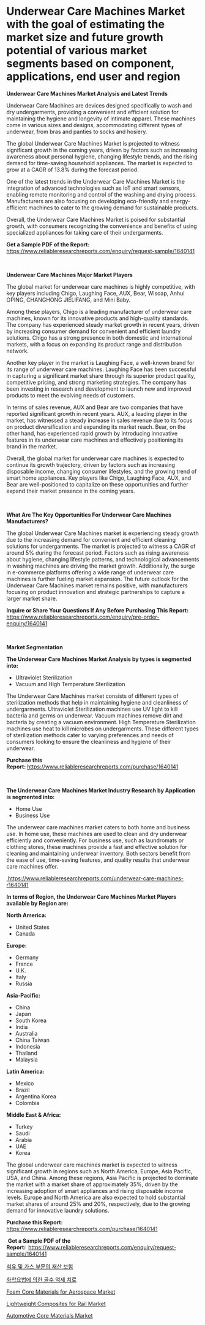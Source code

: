 <p><h1>Underwear Care Machines Market with the goal of estimating the market size and future growth potential of various market segments based on component, applications, end user and region</h1></p><p><strong>Underwear Care Machines Market Analysis and Latest Trends</strong></p>
<p><p>Underwear Care Machines are devices designed specifically to wash and dry undergarments, providing a convenient and efficient solution for maintaining the hygiene and longevity of intimate apparel. These machines come in various sizes and designs, accommodating different types of underwear, from bras and panties to socks and hosiery.</p><p>The global Underwear Care Machines Market is projected to witness significant growth in the coming years, driven by factors such as increasing awareness about personal hygiene, changing lifestyle trends, and the rising demand for time-saving household appliances. The market is expected to grow at a CAGR of 13.8% during the forecast period.</p><p>One of the latest trends in the Underwear Care Machines Market is the integration of advanced technologies such as IoT and smart sensors, enabling remote monitoring and control of the washing and drying process. Manufacturers are also focusing on developing eco-friendly and energy-efficient machines to cater to the growing demand for sustainable products.</p><p>Overall, the Underwear Care Machines Market is poised for substantial growth, with consumers recognizing the convenience and benefits of using specialized appliances for taking care of their undergarments.</p></p>
<p><strong>Get a Sample PDF of the Report:&nbsp;</strong> <a href="https://www.reliableresearchreports.com/enquiry/request-sample/1640141">https://www.reliableresearchreports.com/enquiry/request-sample/1640141</a></p>
<p>&nbsp;</p>
<p><strong>Underwear Care Machines Major Market Players</strong></p>
<p><p>The global market for underwear care machines is highly competitive, with key players including Chigo, Laughing Face, AUX, Bear, Wisoap, Anhui OPING, CHANGHONG JIELIFANG, and Mini Baby. </p><p>Among these players, Chigo is a leading manufacturer of underwear care machines, known for its innovative products and high-quality standards. The company has experienced steady market growth in recent years, driven by increasing consumer demand for convenient and efficient laundry solutions. Chigo has a strong presence in both domestic and international markets, with a focus on expanding its product range and distribution network.</p><p>Another key player in the market is Laughing Face, a well-known brand for its range of underwear care machines. Laughing Face has been successful in capturing a significant market share through its superior product quality, competitive pricing, and strong marketing strategies. The company has been investing in research and development to launch new and improved products to meet the evolving needs of customers.</p><p>In terms of sales revenue, AUX and Bear are two companies that have reported significant growth in recent years. AUX, a leading player in the market, has witnessed a steady increase in sales revenue due to its focus on product diversification and expanding its market reach. Bear, on the other hand, has experienced rapid growth by introducing innovative features in its underwear care machines and effectively positioning its brand in the market.</p><p>Overall, the global market for underwear care machines is expected to continue its growth trajectory, driven by factors such as increasing disposable income, changing consumer lifestyles, and the growing trend of smart home appliances. Key players like Chigo, Laughing Face, AUX, and Bear are well-positioned to capitalize on these opportunities and further expand their market presence in the coming years.</p></p>
<p>&nbsp;</p>
<p><strong>What Are The Key Opportunities For Underwear Care Machines Manufacturers?</strong></p>
<p><p>The global Underwear Care Machines market is experiencing steady growth due to the increasing demand for convenient and efficient cleaning solutions for undergarments. The market is projected to witness a CAGR of around 5% during the forecast period. Factors such as rising awareness about hygiene, changing lifestyle patterns, and technological advancements in washing machines are driving the market growth. Additionally, the surge in e-commerce platforms offering a wide range of underwear care machines is further fueling market expansion. The future outlook for the Underwear Care Machines market remains positive, with manufacturers focusing on product innovation and strategic partnerships to capture a larger market share.</p></p>
<p><strong>Inquire or Share Your Questions If Any Before Purchasing This Report:</strong> <a href="https://www.reliableresearchreports.com/enquiry/pre-order-enquiry/1640141">https://www.reliableresearchreports.com/enquiry/pre-order-enquiry/1640141</a></p>
<p>&nbsp;</p>
<p><strong>Market Segmentation</strong></p>
<p><strong>The Underwear Care Machines Market Analysis by types is segmented into:</strong></p>
<p><ul><li>Ultraviolet Sterilization</li><li>Vacuum and High Temperature Sterilization</li></ul></p>
<p><p>The Underwear Care Machines market consists of different types of sterilization methods that help in maintaining hygiene and cleanliness of undergarments. Ultraviolet Sterilization machines use UV light to kill bacteria and germs on underwear. Vacuum machines remove dirt and bacteria by creating a vacuum environment. High Temperature Sterilization machines use heat to kill microbes on undergarments. These different types of sterilization methods cater to varying preferences and needs of consumers looking to ensure the cleanliness and hygiene of their underwear.</p></p>
<p><strong>Purchase this Report:&nbsp;</strong><a href="https://www.reliableresearchreports.com/purchase/1640141">https://www.reliableresearchreports.com/purchase/1640141</a></p>
<p>&nbsp;</p>
<p><strong>The Underwear Care Machines Market Industry Research by Application is segmented into:</strong></p>
<p><ul><li>Home Use</li><li>Business Use</li></ul></p>
<p><p>The underwear care machines market caters to both home and business use. In home use, these machines are used to clean and dry underwear efficiently and conveniently. For business use, such as laundromats or clothing stores, these machines provide a fast and effective solution for cleaning and maintaining underwear inventory. Both sectors benefit from the ease of use, time-saving features, and quality results that underwear care machines offer.</p></p>
<p><a href="https://www.reliableresearchreports.com/underwear-care-machines-r1640141">&nbsp;https://www.reliableresearchreports.com/underwear-care-machines-r1640141</a></p>
<p><strong>In terms of Region, the Underwear Care Machines Market Players available by Region are:</strong></p>
<p>
    <p> <strong> North America: </strong>
        <ul>
            <li>United States</li>
            <li>Canada</li>
        </ul>
        </p> 
    <p> <strong> Europe: </strong>
        <ul>
            <li>Germany</li>
            <li>France</li>
            <li>U.K.</li>
            <li>Italy</li>
            <li>Russia</li>
        </ul>
        </p> 
    <p> <strong> Asia-Pacific: </strong>
        <ul>
            <li>China</li>
            <li>Japan</li>
            <li>South Korea</li>
            <li>India</li>
            <li>Australia</li>
            <li>China Taiwan</li>
            <li>Indonesia</li>
            <li>Thailand</li>
            <li>Malaysia</li>
        </ul>
        </p> 
    <p> <strong> Latin America: </strong>
        <ul>
            <li>Mexico</li>
            <li>Brazil</li>
            <li>Argentina Korea</li>
            <li>Colombia</li>
        </ul>
        </p> 
    <p> <strong> Middle East & Africa: </strong>
        <ul>
            <li>Turkey</li>
            <li>Saudi</li>
            <li>Arabia</li>
            <li>UAE</li>
            <li>Korea</li>
        </ul>
    </p>
    </p>
<p><p>The global underwear care machines market is expected to witness significant growth in regions such as North America, Europe, Asia Pacific, USA, and China. Among these regions, Asia Pacific is projected to dominate the market with a market share of approximately 35%, driven by the increasing adoption of smart appliances and rising disposable income levels. Europe and North America are also expected to hold substantial market shares of around 25% and 20%, respectively, due to the growing demand for innovative laundry solutions.</p></p>
<p><strong>Purchase this Report: </strong><a href="https://www.reliableresearchreports.com/purchase/1640141">https://www.reliableresearchreports.com/purchase/1640141</a></p>
<p>&nbsp;<strong>Get a Sample PDF of the Report:&nbsp;&nbsp;</strong><a href="https://www.reliableresearchreports.com/enquiry/request-sample/1640141">https://www.reliableresearchreports.com/enquiry/request-sample/1640141</a></p>
<p><strong></strong></p>
<p><p><a href="https://github.com/hook46569/Market-Research-Report-List-3/blob/main/359062582729.md">석유 및 가스 부문의 재산 보험</a></p><p><a href="https://github.com/JeromeRtyau89966/Market-Research-Report-List-3/blob/main/737428382728.md">화학요법에 의한 골수 억제 치료</a></p><p><a href="https://github.com/abdelrhmankishk22/Market-Research-Report-List-5/blob/main/foam-core-materials-for-aerospace-market.md">Foam Core Materials for Aerospace Market</a></p><p><a href="https://github.com/ChiragRp1/Market-Research-Report-List-6/blob/main/lightweight-composites-for-rail-market.md">Lightweight Composites for Rail Market</a></p><p><a href="https://github.com/amayrani15moore/Market-Research-Report-List-1/blob/main/automotive-core-materials-market.md">Automotive Core Materials Market</a></p></p>